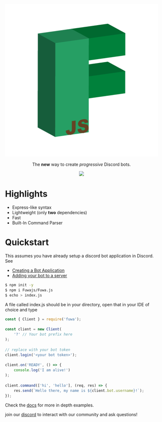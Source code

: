 <div align="center">
    <img src="misc/Logo.png">
    <p>The <b>new</b> way to create <em>progressive</em> Discord bots.</p>
    <p>
        <a href="https://discord.gg/FGn4T9eUp5">
            <img src="https://img.shields.io/discord/788135963528134656?color=7289da&logo=discord&logoColor=white"/>
        </a>
    </p>
</div>

# Highlights
- Express-like syntax
- Lightweight (only **two** dependencies)
- Fast
- Built-In Command Parser

# Quickstart
This assumes you have already setup a discord bot application in Discord. See
- [Creating a Bot Application](https://discordjs.guide/preparations/setting-up-a-bot-application.html)
- [Adding your bot to a server](https://discordjs.guide/preparations/adding-your-bot-to-servers.html#bot-invite-links)

```bash
$ npm init -y
$ npm i Fuwajs/Fuwa.js
$ echo > index.js
```
A file called index.js should be in your directory, open that in your IDE of choice and type
```js
const { Client } = require('fuwa');

const client = new Client(
    '?' // Your bot prefix here
);

// replace with your bot token
client.login('<your bot token>');

client.on('READY', () => {
    console.log('I am alive!')
);

client.command(['hi', 'hello'], (req, res) => { 
    res.send(`Hello there, my name is ${client.bot.username}!`); 
});

```
Check the [docs](https://Fuwajs.github.io/index.html) for more in depth examples.

join our [discord](https://discord.gg/FGn4T9eUp5) to interact with our community and ask questions!

